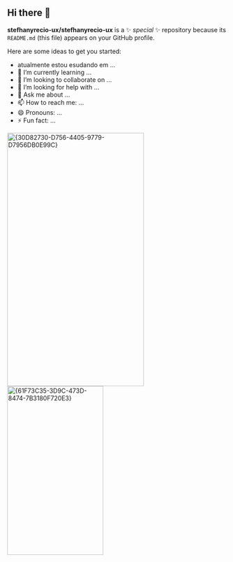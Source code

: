 ## Hi there 👋

**stefhanyrecio-ux/stefhanyrecio-ux** is a ✨ _special_ ✨ repository because its `README.md` (this file) appears on your GitHub profile.

Here are some ideas to get you started:

- atualmente estou esudando em  ...
- 🌱 I’m currently learning ...
- 👯 I’m looking to collaborate on ...
- 🤔 I’m looking for help with ...
- 💬 Ask me about ...
- 📫 How to reach me: ...
- 😄 Pronouns: ...
- ⚡ Fun fact: ...
<img width="313" height="579" alt="{30D82730-D756-4405-9779-D7956DB0E99C}" src="https://github.com/user-attachments/assets/d1b7f17d-ba6c-44cb-871d-6f2b7804946f" />
<img width="220" height="386" alt="{61F73C35-3D9C-473D-8474-7B3180F720E3}" src="https://github.com/user-attachments/assets/50fb5cd3-2442-466c-9351-0d9845b05eac" />
